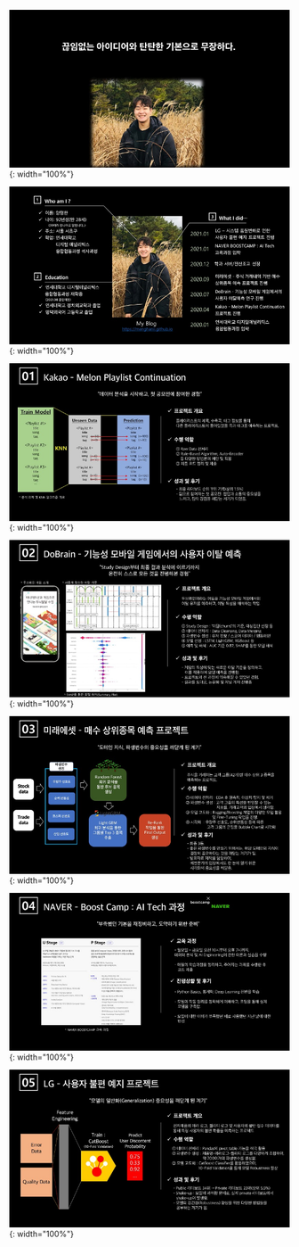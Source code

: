 ![PortFolio_all-2](/assets/img/PortFolio_all/PortFolio_all-2.jpg){: width="100%"}

![PortFolio_all-3](/assets/img/PortFolio_all/PortFolio_all-3.jpg){: width="100%"}

![PortFolio_all-4](/assets/img/PortFolio_all/PortFolio_all-4.jpg){: width="100%"}

![PortFolio_all-5](/assets/img/PortFolio_all/PortFolio_all-5.jpg){: width="100%"}

![PortFolio_all-6](/assets/img/PortFolio_all/PortFolio_all-6.jpg){: width="100%"}

![PortFolio_all-7](/assets/img/PortFolio_all/PortFolio_all-7.jpg){: width="100%"}

![PortFolio_all-8](/assets/img/PortFolio_all/PortFolio_all-8.jpg){: width="100%"}